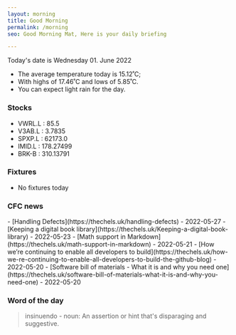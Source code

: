 ```yaml
---
layout: morning
title: Good Morning
permalink: /morning
seo: Good Morning Mat, Here is your daily briefing

---
```


<!-- weather_marker starts -->
<p>Today's date is Wednesday 01. June 2022</p><ul>
<li>The average temperature today is 15.12˚C;</li>
<li>With highs of 17.46˚C and lows of 5.85˚C.</li>
<li>You can expect light rain for the day.</li>
</ul>
<!-- weather_marker ends -->

<h3>Stocks</h3>

<!-- stocks_marker starts -->
<ul>
<li>VWRL.L : 85.5</li>
<li>V3AB.L : 3.7835</li>
<li>SPXP.L : 62173.0</li>
<li>IMID.L : 178.27499</li>
<li>BRK-B : 310.13791</li>
</ul>
<!-- stocks_marker ends -->

<h3>Fixtures</h3>

<!-- sports_marker starts -->
<ul>
<li>No fixtures today</li></ul>
<!-- sports_marker ends -->

<h3>CFC news</h3>
<!-- cfc_marker starts -->
- [Handling Defects](https://thechels.uk/handling-defects) - 2022-05-27
- [Keeping a digital book library](https://thechels.uk/Keeping-a-digital-book-library) - 2022-05-23
- [Math support in Markdown](https://thechels.uk/math-support-in-markdown) - 2022-05-21
- [How we’re continuing to enable all developers to build](https://thechels.uk/how-we-re-continuing-to-enable-all-developers-to-build-the-github-blog) - 2022-05-20
- [Software bill of materials - What it is and why you need one](https://thechels.uk/software-bill-of-materials-what-it-is-and-why-you-need-one) - 2022-05-20
<!-- cfc_marker ends -->

<h3>Word of the day</h3>
<!-- word_marker starts -->

 > insinuendo - noun: An assertion or hint that's disparaging and suggestive. 

<!-- word_marker ends -->
